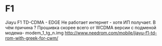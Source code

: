 F1
==

Jiayu F1 TD-CDMA - EDGE
Не работает интернет - хотя ИП получает.
В чём причина ?
Прошивка скорее всего от WCDMA версии с подменой модема-  modem_1_tg_n.img
http://www.needrom.com/mobile/jiayu-f1-td-rom-with-greek-for-cwm/
